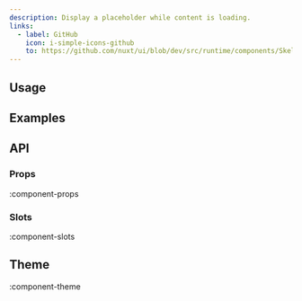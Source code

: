 ```yaml
---
description: Display a placeholder while content is loading.
links:
  - label: GitHub
    icon: i-simple-icons-github
    to: https://github.com/nuxt/ui/blob/dev/src/runtime/components/Skeleton.vue
---
```


## Usage

## Examples

## API

### Props

:component-props

### Slots

:component-slots

## Theme

:component-theme
